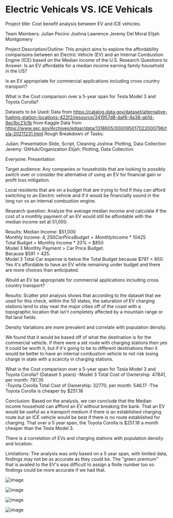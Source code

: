 # Electric Vehicals VS. ICE Vehicals
Project title:
Cost benefit analysis between EV and ICE vehicles.

Team Members:
Julian Pecino Joshna Lawrence	Jeremy Del Moral	Elijah Montgomery

Project Description/Outline:
This project aims to explore the affordability comparisons between an Electric Vehicle (EV) and an Internal Combustion Engine (ICE) based on the Median income of the U.S.
Research Questions to Answer:
Is an EV affordable for a median income earning family household in the US?

Is an EV appropriate for commercial applications including cross country transport?

What is the Cost comparison over a 5-year span for Tesla Model 3 and Toyota Corolla?

Datasets to be Used:
Data from https://catalog.data.gov/dataset/alternative-fueling-station-locations-422f2/resource/341957d8-daf6-4a38-ab1d-8ec1bc21cfb from Kaggle
Data from https://www.sec.gov/Archives/edgar/data/1318605/000095017022000796/tsla-20211231.html
Rough Breakdown of Tasks:

Julian: Presentation Slide, Script, Cleaning
Joshna: Plotting, Data Collection
Jeremy: GitHub/Organization
Elijah: Plotting, Data Collection

Everyone: Presentation

Target audience:
Any companies or households that are looking to possibly switch over or consider the alternative of using an EV for financial gain or profit loss mitigation.

Local residents that are on a budget that are trying to find if they can afford switching to an Electric vehicle and if it would be financially sound in the long run vs an internal combustion engine.

Research question:
Analyze the average median income and calculate if the cost of a monthly payment of an EV would still be affordable with the median income set at 51,000.

Results:
Median Income: $51,000                                              
Monthly Income: $4,250                                           
Car Price Budget=Monthly Income* 10%=$425                                         
Total Budget = Monthly Income * 20% = $850           
Model 3 Monthly Payment > Car Price Budget.   
Because $591 > 425.                                               
Model 3 Total Car expense is below the Total Budget because $797 < 850.
Yes it's affordable to have an EV while remaining under budget and there are more choices than anticipated.

Would an EV be appropriate for commercial applications including cross country transport?

Results:
Scatter plot analysis shows that according to the dataset that we used for this check, within the 50 states, the saturation of EV charging stations tend to stay near the major cities off of the coast with a topographic location that isn't completely affected by a mountain range or flat land fields.

Density Variations are more prevalent and correlate with population density.

We found that it would be based off of what the destination is for the commercial vehicle. If there were a set route with charging stations then yes it could be worth it, but if it's going to be to different destinations then it would be better to have an internal combustion vehicle to not risk losing charge in state with a scarcity in charging stations.

What is the Cost comparison over a 5-year span for Tesla Model 3 and Toyota Corolla? (Dataset 5 years)
-Model 3 Total Cost of Ownership: 47841, per month: 797.35                                         
-Toyota Corolla Total Cost of Ownership: 32770, per month: 546.17
-The Toyota Corolla is cheaper by $251.18

Conclusion:
Based on the analysis, we can conclude that the Median income household can affford an EV without breaking the bank. That an EV would be useful as a transport medium if there is an established charging route but an ICE vehicle would be best if there is no route established for charging. That over a 5 year span, the Toyota Corolla is $251.18 a month cheaper than the Tesla Model 3.

There is a correlation of EVs and charging stations with population density and location. 

Limitations:
The analysis was only based on a 5 year span, with limited data, findings may not be as accurate as they could be.
The "green premium" that is availed to the EV's was difficult to assign a finite number too so findings could be more accurate if we had that.

![image](https://github.com/Jadium19/EVperformanceAnalysis/assets/131633262/bdb38322-86a7-45e1-b124-6c72674ecc65)

![image](https://github.com/Jadium19/EVperformanceAnalysis/assets/131633262/f536a6eb-1c72-4e08-b12d-1daa20ed42cf)

![image](https://github.com/Jadium19/EVperformanceAnalysis/assets/131633262/91f1a05c-ac58-4e14-aa1a-fc4b98a6e18b)

![image](https://github.com/Jadium19/EVperformanceAnalysis/assets/131633262/b9e4d00b-7768-46c7-b33b-a4c997d33c92)
